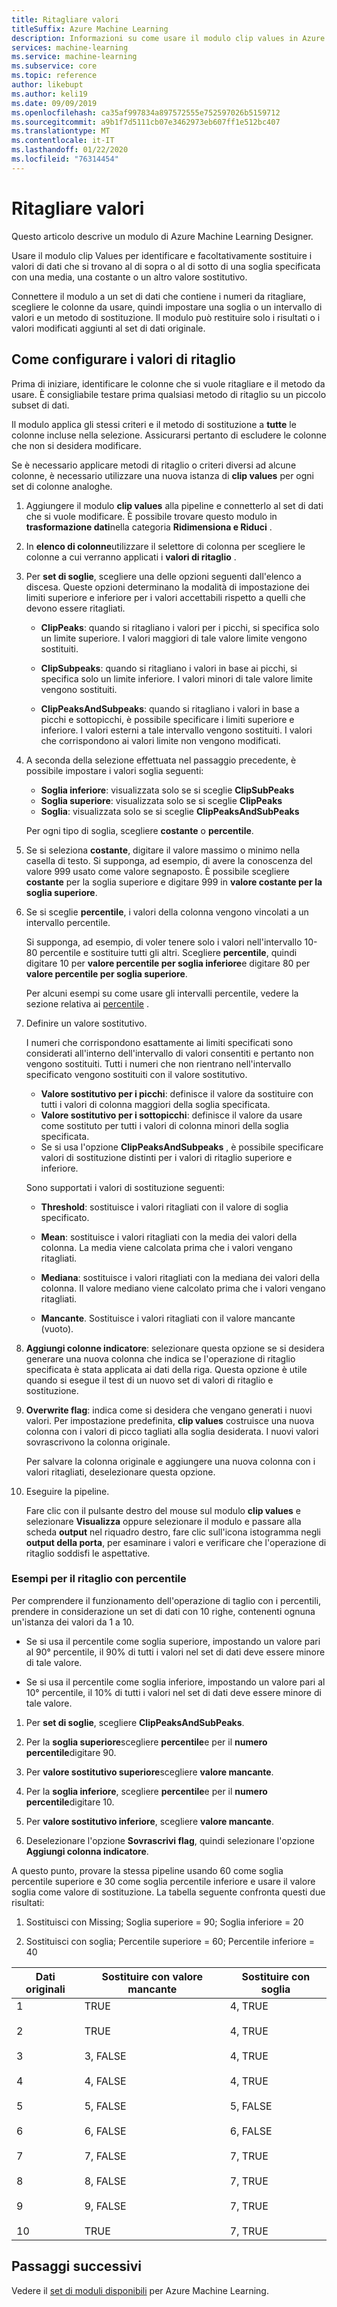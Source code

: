 ```yaml
---
title: Ritagliare valori
titleSuffix: Azure Machine Learning
description: Informazioni su come usare il modulo clip values in Azure Machine Learning per rilevare gli outlier e ritagliare o sostituire i valori.
services: machine-learning
ms.service: machine-learning
ms.subservice: core
ms.topic: reference
author: likebupt
ms.author: keli19
ms.date: 09/09/2019
ms.openlocfilehash: ca35af997834a897572555e752597026b5159712
ms.sourcegitcommit: a9b1f7d5111cb07e3462973eb607ff1e512bc407
ms.translationtype: MT
ms.contentlocale: it-IT
ms.lasthandoff: 01/22/2020
ms.locfileid: "76314454"
---
```

# <a name="clip-values"></a>Ritagliare valori

Questo articolo descrive un modulo di Azure Machine Learning Designer.

Usare il modulo clip Values per identificare e facoltativamente sostituire i valori di dati che si trovano al di sopra o al di sotto di una soglia specificata con una media, una costante o un altro valore sostitutivo.  

Connettere il modulo a un set di dati che contiene i numeri da ritagliare, scegliere le colonne da usare, quindi impostare una soglia o un intervallo di valori e un metodo di sostituzione. Il modulo può restituire solo i risultati o i valori modificati aggiunti al set di dati originale.

## <a name="how-to-configure-clip-values"></a>Come configurare i valori di ritaglio

Prima di iniziare, identificare le colonne che si vuole ritagliare e il metodo da usare. È consigliabile testare prima qualsiasi metodo di ritaglio su un piccolo subset di dati.

Il modulo applica gli stessi criteri e il metodo di sostituzione a **tutte** le colonne incluse nella selezione. Assicurarsi pertanto di escludere le colonne che non si desidera modificare.

Se è necessario applicare metodi di ritaglio o criteri diversi ad alcune colonne, è necessario utilizzare una nuova istanza di **clip values** per ogni set di colonne analoghe.

1.  Aggiungere il modulo **clip values** alla pipeline e connetterlo al set di dati che si vuole modificare. È possibile trovare questo modulo in **trasformazione dati**nella categoria **Ridimensiona e Riduci** . 
  
1.  In **elenco di colonne**utilizzare il selettore di colonna per scegliere le colonne a cui verranno applicati i **valori di ritaglio** .  
  
1.  Per **set di soglie**, scegliere una delle opzioni seguenti dall'elenco a discesa. Queste opzioni determinano la modalità di impostazione dei limiti superiore e inferiore per i valori accettabili rispetto a quelli che devono essere ritagliati.  
  
    - **ClipPeaks**: quando si ritagliano i valori per i picchi, si specifica solo un limite superiore. I valori maggiori di tale valore limite vengono sostituiti.
  
    -  **ClipSubpeaks**: quando si ritagliano i valori in base ai picchi, si specifica solo un limite inferiore. I valori minori di tale valore limite vengono sostituiti.  
  
    - **ClipPeaksAndSubpeaks**: quando si ritagliano i valori in base a picchi e sottopicchi, è possibile specificare i limiti superiore e inferiore. I valori esterni a tale intervallo vengono sostituiti. I valori che corrispondono ai valori limite non vengono modificati.
  
1.  A seconda della selezione effettuata nel passaggio precedente, è possibile impostare i valori soglia seguenti: 

    + **Soglia inferiore**: visualizzata solo se si sceglie **ClipSubPeaks**
    + **Soglia superiore**: visualizzata solo se si sceglie **ClipPeaks**
    + **Soglia**: visualizzata solo se si sceglie **ClipPeaksAndSubPeaks**

    Per ogni tipo di soglia, scegliere **costante** o **percentile**.

1. Se si seleziona **costante**, digitare il valore massimo o minimo nella casella di testo. Si supponga, ad esempio, di avere la conoscenza del valore 999 usato come valore segnaposto. È possibile scegliere **costante** per la soglia superiore e digitare 999 in **valore costante per la soglia superiore**.
  
1. Se si sceglie **percentile**, i valori della colonna vengono vincolati a un intervallo percentile. 

    Si supponga, ad esempio, di voler tenere solo i valori nell'intervallo 10-80 percentile e sostituire tutti gli altri. Scegliere **percentile**, quindi digitare 10 per **valore percentile per soglia inferiore**e digitare 80 per **valore percentile per soglia superiore**. 

    Per alcuni esempi su come usare gli intervalli percentile, vedere la sezione relativa ai [percentile](#examples-for-clipping-using-percentiles) .  
  
1.  Definire un valore sostitutivo.

    I numeri che corrispondono esattamente ai limiti specificati sono considerati all'interno dell'intervallo di valori consentiti e pertanto non vengono sostituiti. Tutti i numeri che non rientrano nell'intervallo specificato vengono sostituiti con il valore sostitutivo. 
  
    + **Valore sostitutivo per i picchi**: definisce il valore da sostituire con tutti i valori di colonna maggiori della soglia specificata.  
    + **Valore sostitutivo per i sottopicchi**: definisce il valore da usare come sostituto per tutti i valori di colonna minori della soglia specificata.  
    + Se si usa l'opzione **ClipPeaksAndSubpeaks** , è possibile specificare valori di sostituzione distinti per i valori di ritaglio superiore e inferiore.  

    Sono supportati i valori di sostituzione seguenti:  
  
    -   **Threshold**: sostituisce i valori ritagliati con il valore di soglia specificato.  
  
    -   **Mean**: sostituisce i valori ritagliati con la media dei valori della colonna. La media viene calcolata prima che i valori vengano ritagliati.  
  
    -   **Mediana**: sostituisce i valori ritagliati con la mediana dei valori della colonna. Il valore mediano viene calcolato prima che i valori vengano ritagliati.   
  
    -   **Mancante**. Sostituisce i valori ritagliati con il valore mancante (vuoto).  
  
1.  **Aggiungi colonne indicatore**: selezionare questa opzione se si desidera generare una nuova colonna che indica se l'operazione di ritaglio specificata è stata applicata ai dati della riga. Questa opzione è utile quando si esegue il test di un nuovo set di valori di ritaglio e sostituzione.  
  
1. **Overwrite flag**: indica come si desidera che vengano generati i nuovi valori. Per impostazione predefinita, **clip values** costruisce una nuova colonna con i valori di picco tagliati alla soglia desiderata. I nuovi valori sovrascrivono la colonna originale.  
  
    Per salvare la colonna originale e aggiungere una nuova colonna con i valori ritagliati, deselezionare questa opzione.  
  
1.  Eseguire la pipeline.  
  
    Fare clic con il pulsante destro del mouse sul modulo **clip values** e selezionare **Visualizza** oppure selezionare il modulo e passare alla scheda **output** nel riquadro destro, fare clic sull'icona istogramma negli **output della porta**, per esaminare i valori e verificare che l'operazione di ritaglio soddisfi le aspettative.  
 
### <a name="examples-for-clipping-using-percentiles"></a>Esempi per il ritaglio con percentile

Per comprendere il funzionamento dell'operazione di taglio con i percentili, prendere in considerazione un set di dati con 10 righe, contenenti ognuna un'istanza dei valori da 1 a 10.  
  
- Se si usa il percentile come soglia superiore, impostando un valore pari al 90° percentile, il 90% di tutti i valori nel set di dati deve essere minore di tale valore.  
  
- Se si usa il percentile come soglia inferiore, impostando un valore pari al 10° percentile, il 10% di tutti i valori nel set di dati deve essere minore di tale valore.  
  
1.  Per **set di soglie**, scegliere **ClipPeaksAndSubPeaks**.  
  
1.  Per la **soglia superiore**scegliere **percentile**e per il **numero percentile**digitare 90.  
  
1.  Per **valore sostitutivo superiore**scegliere **valore mancante**.  
  
1.  Per la **soglia inferiore**, scegliere **percentile**e per il **numero percentile**digitare 10.  
  
1.  Per **valore sostitutivo inferiore**, scegliere **valore mancante**.  
  
1.  Deselezionare l'opzione **Sovrascrivi flag**, quindi selezionare l'opzione **Aggiungi colonna indicatore**.  
  
A questo punto, provare la stessa pipeline usando 60 come soglia percentile superiore e 30 come soglia percentile inferiore e usare il valore soglia come valore di sostituzione. La tabella seguente confronta questi due risultati:  
  
1.  Sostituisci con Missing; Soglia superiore = 90; Soglia inferiore = 20  
  
1.  Sostituisci con soglia; Percentile superiore = 60; Percentile inferiore = 40  
  
|Dati originali|Sostituire con valore mancante|Sostituire con soglia|  
|-------------------|--------------------------|----------------------------|  
|1<br /><br /> 2<br /><br /> 3<br /><br /> 4<br /><br /> 5<br /><br /> 6<br /><br /> 7<br /><br /> 8<br /><br /> 9<br /><br /> 10|TRUE<br /><br /> TRUE<br /><br /> 3, FALSE<br /><br /> 4, FALSE<br /><br /> 5, FALSE<br /><br /> 6, FALSE<br /><br /> 7, FALSE<br /><br /> 8, FALSE<br /><br /> 9, FALSE<br /><br /> TRUE|4, TRUE<br /><br /> 4, TRUE<br /><br /> 4, TRUE<br /><br /> 4, TRUE<br /><br /> 5, FALSE<br /><br /> 6, FALSE<br /><br /> 7, TRUE<br /><br /> 7, TRUE<br /><br /> 7, TRUE<br /><br /> 7, TRUE| 
 
## <a name="next-steps"></a>Passaggi successivi

Vedere il [set di moduli disponibili](module-reference.md) per Azure Machine Learning. 

